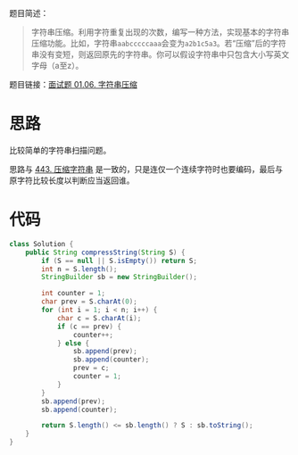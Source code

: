 题目简述：

> 字符串压缩。利用字符重复出现的次数，编写一种方法，实现基本的字符串压缩功能。比如，字符串`aabcccccaaa`会变为`a2b1c5a3`。若“压缩”后的字符串没有变短，则返回原先的字符串。你可以假设字符串中只包含大小写英文字母（a至z）。

题目链接：[面试题 01.06. 字符串压缩](https://leetcode.cn/problems/compress-string-lcci/)

# 思路

比较简单的字符串扫描问题。

思路与 [443. 压缩字符串](https://leetcode.cn/problems/string-compression/) 是一致的，只是连仅一个连续字符时也要编码，最后与原字符比较长度以判断应当返回谁。

# 代码

```java
class Solution {
    public String compressString(String S) {
        if (S == null || S.isEmpty()) return S;
        int n = S.length();
        StringBuilder sb = new StringBuilder();

        int counter = 1;
        char prev = S.charAt(0);
        for (int i = 1; i < n; i++) {
            char c = S.charAt(i);
            if (c == prev) {
                counter++;
            } else {
                sb.append(prev);
                sb.append(counter);
                prev = c;
                counter = 1;
            }
        }
        sb.append(prev);
        sb.append(counter);

        return S.length() <= sb.length() ? S : sb.toString();
    }
}
```

